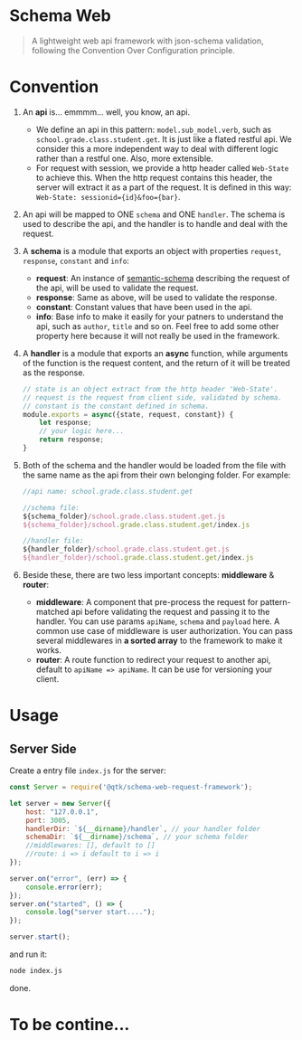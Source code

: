 # Schema Web

> A lightweight web api framework with json-schema validation, following the Convention Over Configuration principle.

# Convention

1. An **api** is... emmmm... well, you know, an api.
    - We define an api in this pattern: `model.sub_model.verb`, such as `school.grade.class.student.get`. It is just like a flated restful api. We consider this a more independent way to deal with different logic rather than a restful one. Also, more extensible.
    - For request with session, we provide a http header called `Web-State` to achieve this. When the http request contains this header, the server will extract it as a part of the request. It is defined in this way: `Web-State: sessionid={id}&foo={bar}`.

2. An api will be mapped to ONE `schema` and ONE `handler`. The schema is used to describe the api, and the handler is to handle and deal with the request.

3. A **schema** is a module that exports an object with properties `request`, `response`, `constant` and `info`: 
    - **request**: An instance of [semantic-schema](https://github.com/magnuslim/semantic-schema) describing the request of the api, will be used to validate the request.
    - **response**: Same as above, will be used to validate the response.
    - **constant**: Constant values that have been used in the api.
    - **info**: Base info to make it easily for your patners to understand the api, such as `author`, `title` and so on. Feel free to add some other property here because it will not really be used in the framework.

4. A **handler** is a module that exports an **async** function, while arguments of the function is the request content, and the return of it will be treated as the response.
    ```js
    // state is an object extract from the http header 'Web-State'.
    // request is the request from client side, validated by schema.
    // constant is the constant defined in schema.
    module.exports = async({state, request, constant}) {
        let response;
        // your logic here...
        return response;
    }
    ```

5. Both of the schema and the handler would be loaded from the file with the same name as the api from their own belonging folder. For example:
    ```js
    //api name: school.grade.class.student.get

    //schema file: 
    ${schema_folder}/school.grade.class.student.get.js
    ${schema_folder}/school.grade.class.student.get/index.js

    //handler file:
    ${handler_folder}/school.grade.class.student.get.js
    ${handler_folder}/school.grade.class.student.get/index.js
    ```

6. Beside these, there are two less important concepts: **middleware** & **router**:
    - **middleware**: A component that pre-process the request for pattern-matched api before validating the request and passing it to the handler. You can use params `apiName`, `schema` and `payload` here. A common use case of middleware is user authorization. You can pass several middlewares in **a sorted array** to the framework to make it works.
    - **router**: A route function to redirect your request to another api, default to `apiName => apiName`. It can be use for versioning your client.

# Usage

## Server Side

Create a entry file `index.js` for the server:
```js
const Server = require('@qtk/schema-web-request-framework');

let server = new Server({
    host: "127.0.0.1",
    port: 3005,
    handlerDir: `${__dirname}/handler`, // your handler folder
    schemaDir: `${__dirname}/schema`, // your schema folder
    //middlewares: [], default to []
    //route: i => i default to i => i
});

server.on("error", (err) => {
    console.error(err);
});
server.on("started", () => {
    console.log("server start....");
});

server.start();
```

and run it: 
```bash
node index.js
```

done.

# To be contine...
